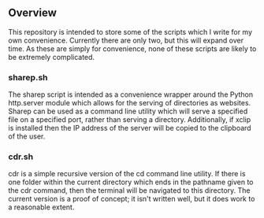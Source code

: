 ## Overview

This repository is intended to store some of the scripts which I write for my own convenience. Currently there are only two, but this will expand over time. As these are simply for convenience, none of these scripts are likely to be extremely complicated.

### sharep.sh

The sharep script is intended as a convenience wrapper around the Python http.server module which allows for the serving of directories as websites. Sharep can be used as a command line utility which will serve a specified file on a specified port, rather than serving a directory. Additionally, if xclip is installed then the IP address of the server will be copied to the clipboard of the user.

### cdr.sh

cdr is a simple recursive version of the cd command line utility. If there is one folder within the current directory which ends in the pathname given to the cdr command, then the terminal will be navigated to this directory. The current version is a proof of concept; it isn't written well, but it does work to a reasonable extent.
